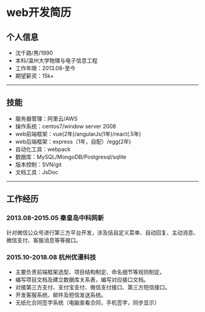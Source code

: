 # web开发简历

## 个人信息
 - 沈千路/男/1990
 - 本科/温州大学物理与电子信息工程
 - 工作年限：2013.08-至今
 - 期望薪资：15k+
 
---

## 技能
 - 服务器管理：阿里云/AWS
 - 操作系统：centos7/window server 2008
 - web前端框架：vue(2年)/angularJs(1年)/react(.5年)
 - web后端框架：express（1年，自配）/egg(2年)
 - 自动化工具：webpack
 - 数据库：MySQL/MongoDB/Postgresql/sqlite
 - 版本控制：SVN/git
 - 文档工具：JsDoc
---
## 工作经历

### 2013.08-2015.05 秦皇岛中科网新

针对微信公众号进行第三方平台开发，涉及括自定义菜单、自动回复、主动消息、微信支付、客服消息等等接口。

### 2015.10-2018.08 杭州优漫科技

 - 主要负责前端框架选型、项目结构制定、命名细节等规则制定。
 - 编写项目文档及建立数据库关系表，编写对应接口文档。
 - 对接第三方支付、支付宝支付、微信支付接口、第三方短信接口。
 - 开发客服系统、邮件及短信发送系统。
 - 无纸化合同签字系统（电脑查看合同，手机签字，同步显示）
    


    
